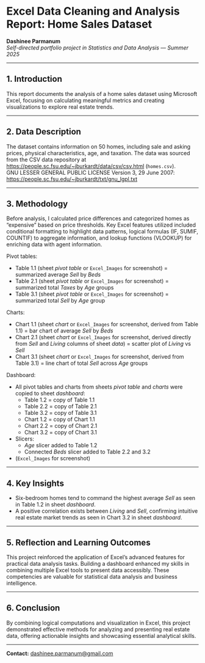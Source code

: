 # Excel Data Cleaning and Analysis Report: Home Sales Dataset

**Dashinee Parmanum**  
*Self-directed portfolio project in Statistics and Data Analysis — Summer 2025*

---
## 1. Introduction
This report documents the analysis of a home sales dataset using Microsoft Excel, focusing on calculating meaningful metrics and creating visualizations to explore real estate trends.

---
## 2. Data Description
The dataset contains information on 50 homes, including sale and asking prices, physical characteristics, age, and taxation. The data was sourced from the CSV data repository at https://people.sc.fsu.edu/~jburkardt/data/csv/csv.html (`homes.csv`).  
GNU LESSER GENERAL PUBLIC LICENSE Version 3, 29 June 2007: https://people.sc.fsu.edu/~jburkardt/txt/gnu_lgpl.txt

---
## 3. Methodology
Before analysis, I calculated price differences and categorized homes as “expensive” based on price thresholds. Key Excel features utilized included conditional formatting to highlight data patterns, logical formulas (IF, SUMIF, COUNTIF) to aggregate information, and lookup functions (VLOOKUP) for enriching data with agent information.

Pivot tables:  
- Table 1.1 (sheet *pivot table* or `Excel_Images` for screenshot) = summarized average *Sell* by *Beds* 
- Table 2.1 (sheet *pivot table* or `Excel_Images` for screenshot) = summarized total *Taxes* by *Age* groups 
- Table 3.1 (sheet *pivot table* or `Excel_Images` for screenshot) = summarized total *Sell* by *Age* group
  
Charts:  
- Chart 1.1 (sheet *chart* or `Excel_Images` for screenshot, derived from Table 1.1) = bar chart of average *Sell* by *Beds*  
- Chart 2.1 (sheet *chart* or `Excel_Images` for screenshot, derived directly from *Sell* and *Living* columns of sheet *data*) = scatter plot of *Living* vs *Sell*
- Chart 3.1 (sheet *chart* or `Excel_Images` for screenshot, derived from Table 3.1) = line chart of total *Sell* across *Age* groups

Dashboard:  
- All pivot tables and charts from sheets *pivot table* and *charts* were copied to sheet *dashboard*:
    - Table 1.2 = copy of Table 1.1
    - Table 2.2 = copy of Table 2.1
    - Table 3.2 = copy of Table 3.1
    - Chart 1.2 = copy of Chart 1.1
    - Chart 2.2 = copy of Chart 2.1
    - Chart 3.2 = copy of Chart 3.1
- Slicers:  
  - *Age* slicer added to Table 1.2
  - Connected *Beds* slicer added to Table 2.2 and 3.2  
- (`Excel_Images` for screenshot)
---
## 4. Key Insights
- Six-bedroom homes tend to command the highest average *Sell* as seen in Table 1.2 in sheet *dashboard*.
- A positive correlation exists between *Living* and *Sell*, confirming intuitive real estate market trends as seen in Chart 3.2 in sheet *dashboard*.

---
## 5. Reflection and Learning Outcomes
This project reinforced the application of Excel’s advanced features for practical data analysis tasks. Building a dashboard enhanced my skills in combining multiple Excel tools to present data accessibly. These competencies are valuable for statistical data analysis and business intelligence.

---
## 6. Conclusion
By combining logical computations and visualization in Excel, this project demonstrated effective methods for analyzing and presenting real estate data, offering actionable insights and showcasing essential analytical skills.

---
**Contact:** dashinee.parmanum@gmail.com
  
